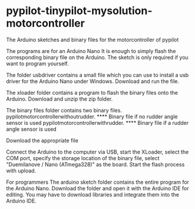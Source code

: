 # pypilot-tinypilot-mysolution-motorcontroller
The Arduino sketches and binary files for the motorcontroller of pypilot

The programs are for an Arduino Nano
It is enough to simply flash the corresponding binary file on the Arduino. The sketch is only required if you want to program yourself.

The folder usbdriver contains a small file which you can use to install a usb driver for the Arduino Nano under Windows.
Download and run the file.

The xloader folder contains a program to flash the binary files onto the Arduino.
Download and unzip the zip folder.

The binary files folder contains two binary files.
pypilotmotorcontrollerwithoutrudder. **** Binary file if no rudder angle sensor is used
pypilotmotorcontrollerwithrudder. **** Binary file if a rudder angle sensor is used

Download the appropriate file

Connect the Arduino to the computer via USB, start the XLoader, select the COM port, specify the storage location of the binary file, select "Duemilanove / Nano (ATmega328)" as the board.
Start the flash process with upload.

For programmers
The arduino sketch folder contains the entire program for the Arduino Nano.
Download the folder and open it with the Arduino IDE for editing.
You may have to download libraries and integrate them into the Arduino IDE.
